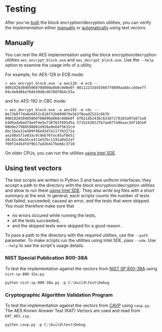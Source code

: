 # Testing

After you've [built](https://github.com/egor-tensin/aesni#building) the block encryption/decryption utilities, you can verify the implementation either [manually](#manually) or [automatically](#using-test-vectors) using test vectors.

## Manually

You can test the AES implementation using the block encryption/decryption utilities `aes_encrypt_block.exe` and `aes_decrypt_block.exe`.
Use the `--help` option to examine the usage info of a utility.

For example, for AES-128 in ECB mode:

    > aes_encrypt_block.exe -a aes128 -m ecb -- 000102030405060708090a0b0c0d0e0f 00112233445566778899aabbccddeeff
    69c4e0d86a7b0430d8cdb78070b4c55a

and for AES-192 in CBC mode:

    > aes_decrypt_block.exe -a aes192 -m cbc -- 8e73b0f7da0e6452c810f32b809079e562f8ead2522c6b7b 000102030405060708090a0b0c0d0e0f 4f021db243bc633d7178183a9fa071e8 b4d9ada9ad7dedf4e5e738763f69145a 571b242012fb7ae07fa9baac3df102e0 08b0e27988598881d920a9e64f5615cd
    6bc1bee22e409f96e93d7e117393172a
    ae2d8a571e03ac9c9eb76fac45af8e51
    30c81c46a35ce411e5fbc1191a0a52ef
    f69f2445df4f9b17ad2b417be66c3710

On older CPUs, you can run the utilities [using Intel SDE](https://github.com/egor-tensin/aesni#running-on-older-cpus).

## Using test vectors

The test scripts are written in Python 3 and have uniform interfaces: they accept a path to the directory with the block encryption/decryption utilities and allow to run them [using Intel SDE](https://github.com/egor-tensin/aesni#running-on-older-cpus).
They also write log files with a short summary at the end.
In general, each scripts counts the number of tests that failed, succeeded, caused an error, and the tests that were skipped.
You must therefore make sure that

* no errors occured while running the tests,
* all the tests succeeded,
* and the skipped tests were skipped for a good reason.

To pass a path to the directory with the required utilities, use the `--path` parameter.
To make scripts run the utilities using Intel SDE, pass `--sde`.
Use `--help` to see the script's usage details.

### NIST Special Publication 800-38A

To test the implementation against the vectors from [NIST SP 800-38A](http://csrc.nist.gov/publications/nistpubs/800-38a/sp800-38a.pdf) using `nist-sp-800-32a.py`.

    python nist-sp-800-38a.py -p C:\build\test\Debug

### Cryptographic Algorithm Validation Program

To test the implementation against the vectors from [CAVP](http://csrc.nist.gov/groups/STM/cavp/) using `cavp.py`.
The AES Known Answer Test (KAT) Vectors are used and read from `KAT_AES.zip`.

    python cavp.py -p C:\build\test\Debug
